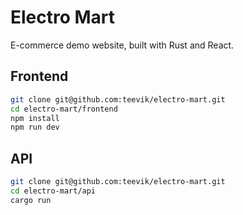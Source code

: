 # Electro Mart

E-commerce demo website, built with Rust and React.

## Frontend

```bash
git clone git@github.com:teevik/electro-mart.git
cd electro-mart/frontend
npm install
npm run dev
```

## API

```bash
git clone git@github.com:teevik/electro-mart.git
cd electro-mart/api
cargo run
```
